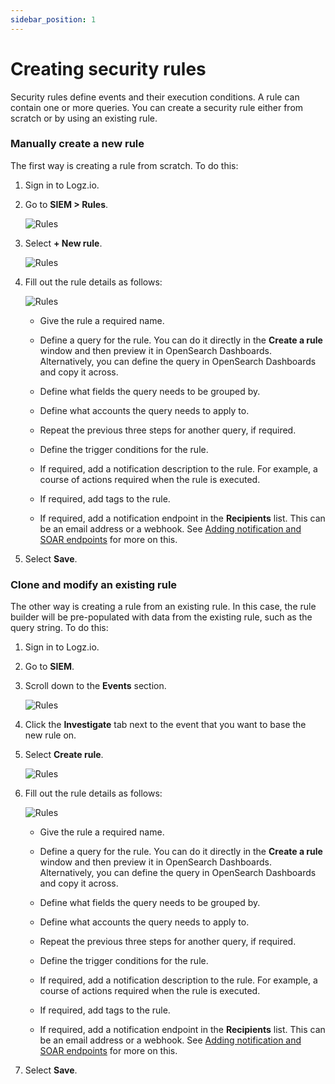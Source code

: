 ```yaml
---
sidebar_position: 1
---
```


# Creating security rules


Security rules define events and their execution conditions. A rule can contain one or more queries. You can create a security rule  either from scratch or by using an existing rule.



### Manually create a new rule

The first way is creating a rule from scratch. To do this:

1. Sign in to Logz.io.

2. Go to **SIEM > Rules**.

   ![Rules](https://dytvr9ot2sszz.cloudfront.net/logz-docs/siem-quick-start/rule-1.png)

3. Select **+ New rule**.

   ![Rules](https://dytvr9ot2sszz.cloudfront.net/logz-docs/siem-quick-start/rule-2.png)

4. Fill out the rule details as follows:

   ![Rules](https://dytvr9ot2sszz.cloudfront.net/logz-docs/siem-quick-start/create-a-siem-rule.png)


   * Give the rule a required name.
   
   * Define a query for the rule. You can do it directly in the **Create a rule** window and then preview it in OpenSearch Dashboards. Alternatively, you can define the query in OpenSearch Dashboards and copy it across.
   
   * Define what fields the query needs to be grouped by.
   
   * Define what accounts the query needs to apply to.
   
   * Repeat the previous three steps for another query, if required.
   
   * Define the trigger conditions for the rule.
   
   * If required, add a notification description to the rule. For example, a course of actions required when the rule is executed.
   
   * If required, add tags to the rule.
   
   * If required, add a notification endpoint in the **Recipients** list. This can be an email address or a webhook. See [Adding notification and SOAR endpoints](https://docs.logz.io/user-guide/cloud-siem/select-dashboards.html) for more on this.

4. Select **Save**.


### Clone and modify an existing rule

The other way is creating a rule from an existing rule. In this case, the rule builder will be pre-populated with data from the existing rule, such as the query string. To do this:


1. Sign in to Logz.io.

2. Go to **SIEM**.

3. Scroll down to the **Events** section. 

   ![Rules](https://dytvr9ot2sszz.cloudfront.net/logz-docs/siem-quick-start/events-1.png)


4. Click the **Investigate** tab next to the event that you want to base the new rule on.

5. Select **Create rule**.

   ![Rules](https://dytvr9ot2sszz.cloudfront.net/logz-docs/siem-quick-start/create-rule-from-query.png)

6. Fill out the rule details as follows:

   ![Rules](https://dytvr9ot2sszz.cloudfront.net/logz-docs/siem-quick-start/create-rule-from-query-2.png)

   * Give the rule a required name.
   
   * Define a query for the rule. You can do it directly in the **Create a rule** window and then preview it in OpenSearch Dashboards. Alternatively, you can define the query in OpenSearch Dashboards and copy it across.
   
   * Define what fields the query needs to be grouped by.
   
   * Define what accounts the query needs to apply to.
   
   * Repeat the previous three steps for another query, if required.
   
   * Define the trigger conditions for the rule.
   
   * If required, add a notification description to the rule. For example, a course of actions required when the rule is executed.
   
   * If required, add tags to the rule.
   
   * If required, add a notification endpoint in the **Recipients** list. This can be an email address or a webhook. See [Adding notification and SOAR endpoints](https://docs.logz.io/user-guide/cloud-siem/select-dashboards.html) for more on this.

6. Select **Save**.
